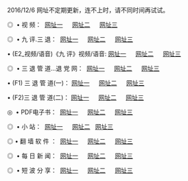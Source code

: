 2016/12/6 网址不定期更新，连不上时，请不同时间再试试。
<p>◎   • 视 频： 
<a href="http://hdds.ml/tv/" target="_blank">网址一</a> 　 
<a href="http://hdds.ml/9018.html" target="_blank">网址二</a> 　 
<a href="http://hdds.ml/9449.html" target="_blank">网址三</a></p>
<p>◎   • 九 评.三 退：  
<a href="http://hdds.ml/tt/" target="_blank">网址一</a> 　 
<a href="http://hdds.ml/v2/" target="_blank">网址二</a> 　 
<a href="http://hdds.ml/t/" target="_blank">网址三</a> 　</p>
<p>  • (E2_视频/语音)《九 评》视频/语音: 
<a href="http://hdds.ml/7738.html" target="_blank">网址一</a> 　 
<a href="http://hdds.ml/7614.html" target="_blank">网址二</a> 　 
<a href="http://hdds.ml/7633.html" target="_blank">网址三</a></p>
<p>◎   • 三 退 管 道...退 党 网：  
<a href="http://hdds.ml/go/8/" target="_blank">网址一</a> 　 
<a href="http://hdds.ml/go/8/" target="_blank">网址二</a> 　 
<a href="http://hdds.ml/go/8/" target="_blank">网址三</a></p>
<p>  • (F1) 三 退 管 道(一)： 
<a href="http://hdds.ml/dd/" target="_blank">网址一</a> 　 
<a href="http://hdds.ml/dd/" target="_blank">网址二</a> 　 
<a href="http://hdds.ml/dd/" target="_blank">网址三</a></p>
<p>  • (F2)三 退 管 道(二)： 
<a href="http://hdds.ml/d/" target="_blank">网址一</a> 　 
<a href="http://hdds.ml/d/" target="_blank">网址二</a> 　 
<a href="http://hdds.ml/d/" target="_blank">网址三</a></p>
<p>◎   • PDF电子书：  
<a href="http://hdds.ml/p/" target="_blank">网址一</a> 　 
<a href="http://hdds.ml/p/" target="_blank">网址二</a> 　 
<a href="http://hdds.ml/p/" target="_blank">网址三</a></p>
<p>◎ </span>  •  小 站：  
<a href="http://hdds.ml/" target="_blank">网址一</a> 　 
<a href="http://hdds.ml/" target="_blank">网址二</a>   
<a href="http://hdds.ml/" target="_blank">网址三</a></p>
<p>◎  • 翻 墙 软 件 ：  
<a href="http://hdds.ml/ff/" target="_blank">网址一</a> 　 
<a href="http://hdds.ml/ff/" target="_blank">网址二</a> 　 
<a href="http://hdds.ml/ff/" target="_blank">网址三</a></p>
<p>◎ </span>  • 每 日 新 闻：  
<a href="http://hdds.ml/day/" target="_blank">网址一</a> 　 
<a href="http://hdds.ml/day/" target="_blank">网址二</a> 　 
<a href="http://hdds.ml/day/" target="_blank">网址三</a></p>
<p>◎ </span>  • 短 波 分 享：  
<a href="http://hdds.ml/h/" target="_blank">网址一</a> 　 
<a href="http://hdds.ml/h/" target="_blank">网址二</a> 　 
<a href="http://hdds.ml/h/" target="_blank">网址三</a></p>
